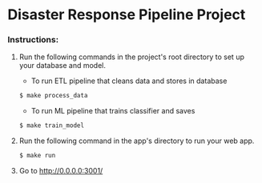 # Disaster Response Pipeline Project

### Instructions:
1. Run the following commands in the project's root directory to set up your database and model.

    - To run ETL pipeline that cleans data and stores in database

    ```sh
    $ make process_data
    ```

    - To run ML pipeline that trains classifier and saves
    ```sh
    $ make train_model
    ```

2. Run the following command in the app's directory to run your web app.
    ```sh
    $ make run
    ```

3. Go to http://0.0.0.0:3001/
